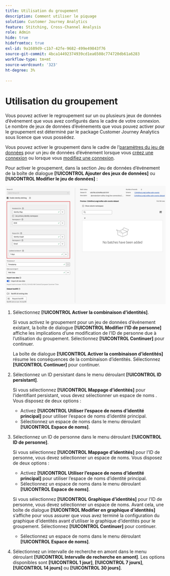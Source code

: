 ```yaml
---
title: Utilisation du groupement
description: Comment utiliser le piquage
solution: Customer Journey Analytics
feature: Stitching, Cross-Channel Analysis
role: Admin
hide: true
hidefromtoc: true
exl-id: 9a1689d9-c1b7-42fe-9682-499e49843f76
source-git-commit: 4bca14492374939cd1ea6508c774720db61a6283
workflow-type: tm+mt
source-wordcount: '323'
ht-degree: 3%

---
```


# Utilisation du groupement

Vous pouvez activer le regroupement sur un ou plusieurs jeux de données d’événement que vous avez configurés dans le cadre de votre connexion. Le nombre de jeux de données d’événements que vous pouvez activer pour le groupement est déterminé par le package Customer Journey Analytics sous licence que vous possédez.

Vous pouvez activer le groupement dans le cadre de l’[paramètres du jeu de données](/help/connections/create-connection.md#dataset-settings) pour un jeu de données d’événement lorsque vous [créez une connexion](/help/connections/create-connection.md) ou lorsque vous [modifiez une connexion](/help/connections/manage-connections.md#edit-a-connection).

Pour activer le groupement, dans la section Jeu de données d’événement de la boîte de dialogue **[!UICONTROL Ajouter des jeux de données]** ou **[!UICONTROL Modifier le jeu de données]** :

![Options de combinaison d’identités lorsque vous activez cette fonction](assets/identity-stitching-ui.png)

1. Sélectionnez **[!UICONTROL Activer la combinaison d’identités]**.

   Si vous activez le groupement pour un jeu de données d’événement existant, la boîte de dialogue **[!UICONTROL Modifier l’ID de personne]** affiche les implications d’une modification de l’ID de personne due à l’utilisation du groupement. Sélectionnez **[!UICONTROL Continuer]** pour continuer.

   La boîte de dialogue **[!UICONTROL Activer la combinaison d’identités]** résume les conséquences de la combinaison d’identités. Sélectionnez **[!UICONTROL Continuer]** pour continuer.

1. Sélectionnez un ID persistant dans le menu déroulant **[!UICONTROL ID persistant]**.

   Si vous sélectionnez **[!UICONTROL Mappage d’identités]** pour l’identifiant persistant, vous devez sélectionner un espace de noms . Vous disposez de deux options :

   * Activez **[!UICONTROL Utiliser l’espace de noms d’identité principal]** pour utiliser l’espace de noms d’identité principal.
   * Sélectionnez un espace de noms dans le menu déroulant **[!UICONTROL Espace de noms]**.

1. Sélectionnez un ID de personne dans le menu déroulant **[!UICONTROL ID de personne]**.

   Si vous sélectionnez **[!UICONTROL Mappage d’identités]** pour l’ID de personne, vous devez sélectionner un espace de noms. Vous disposez de deux options :

   * Activez **[!UICONTROL Utiliser l’espace de noms d’identité principal]** pour utiliser l’espace de noms d’identité principal.
   * Sélectionnez un espace de noms dans le menu déroulant **[!UICONTROL Espace de noms]**.

   Si vous sélectionnez **[!UICONTROL Graphique d’identités]** pour l’ID de personne, vous devez sélectionner un espace de noms. Avant cela, une boîte de dialogue **[!UICONTROL Modifier en graphique d’identités]** s’affiche pour vous assurer que vous avez terminé la configuration du graphique d’identités avant d’utiliser le graphique d’identités pour le groupement. Sélectionnez **[!UICONTROL Continuer]** pour continuer.

   * Sélectionnez un espace de noms dans le menu déroulant **[!UICONTROL Espace de noms]**.


1. Sélectionnez un intervalle de recherche en amont dans le menu déroulant **[!UICONTROL Intervalle de recherche en amont]**. Les options disponibles sont **[!UICONTROL 1 jour]**, **[!UICONTROL 7 jours]**, **[!UICONTROL 14 jours]** ou **[!UICONTROL 30 jours]**.
